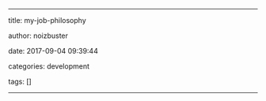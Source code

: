 
---

title:  my-job-philosophy

author: noizbuster

date:   2017-09-04 09:39:44

categories: development

tags: []

---

